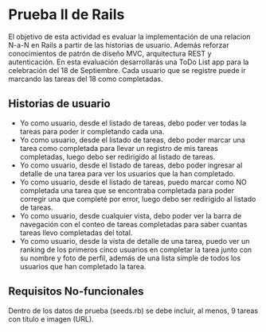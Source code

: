 # Prueba II de Rails

El objetivo de esta actividad es evaluar la implementación de una relacion N-a-N en Rails a partir de las historias de usuario. Además reforzar conocimientos de patrón de diseño MVC, arquitectura REST y autenticación.
En esta evaluación desarrollarás una ToDo List app para la celebración del 18 de Septiembre. Cada usuario que se registre puede ir marcando las tareas del 18 como completadas.

## Historias de usuario

* Yo como usuario, desde el listado de tareas, debo poder ver todas la tareas para poder ir completando cada una.
* Yo como usuario, desde el listado de tareas, debo poder marcar una tarea como completada para llevar un registro de mis tareas completadas, luego debo ser redirigido al listado de tareas.
* Yo como usuario, desde el listado de tareas, debo poder ingresar al detalle de una tarea para ver los usuarios que la han completado.
* Yo como usuario, desde el listado de tareas, puedo marcar como NO completada una tarea que se encontraba completada para poder corregir una que completé por error, luego debo ser redirigido al listado de tareas.
* Yo como usuario, desde cualquier vista, debo poder ver la barra de navegación con el conteo de tareas completadas para saber cuantas tareas llevo completadas del total.
* Yo como usuario, desde la vista de detalle de una tarea, puedo ver un ranking de los primeros cinco usuarios en completar la tarea junto con su nombre y foto de perfil, además de una lista simple de todos los usuarios que han completado la tarea.

## Requisitos No-funcionales
Dentro de los datos de prueba (seeds.rb) se debe incluir, al menos, 9 tareas con título e imagen (URL).
